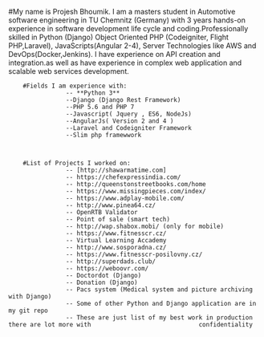 #My name is Projesh Bhoumik. I am a masters student in Automotive software engineering in TU Chemnitz (Germany) 
with 3 years hands-on experience in software development life cycle and coding.Professionally skilled in  Python (Django) Object Oriented PHP (Codeigniter, Flight PHP,Laravel), JavaScripts(Angular 2-4), Server Technologies like AWS and DevOps(Docker,Jenkins).  I have experience on API creation and integration.as well as  have  experience in complex web application and scalable web services development.				




		#Fields I am experience with:
					-- **Python 3**
					--Django (Django Rest Framework)
					--PHP 5.6 and PHP 7
					--Javascript( Jquery , ES6, NodeJs) 
					--AngularJs( Version 2 and 4 )
					--Laravel and Codeigniter Framework
					--Slim php framewwork
			
			
			
		#List of Projects I worked on:
					-- [http://shawarmatime.com]
					-- https://chefexpressindia.com/ 
					-- http://queenstonstreetbooks.com/home
					-- https://www.missingpieces.com/index/
					-- https://www.adplay-mobile.com/
					-- http://www.pinea64.cz/
					-- OpenRTB Validator
					-- Point of sale (smart tech)
					-- http://wap.shabox.mobi/ (only for mobile)
					-- https://www.fitnesscr.cz/ 
					-- Virtual Learning Accademy 
					-- http://www.sosporadna.cz/ 
					-- https://www.fitnesscr-posilovny.cz/
					-- http://superdads.club/ 
					-- https://weboovr.com/ 
					-- Doctordot (Django)
					-- Donation (Django)
					-- Pacs system (Medical system and picture archiving with Django)
					-- Some of other Python and Django application are in my git repo 	
					-- These are just list of my best work in production there are lot more with 							  confidentiality 
			
